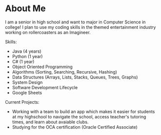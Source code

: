 # About Me

I am a senior in high school and want to major in Computer Science in college! I plan to use my coding skills in the themed entertainment industry working on rollercoasters as an Imagineer.

Skills:
- Java (4 years)
- Python (1 year)
- C# (1 year)
- Object Oriented Programming
- Algorithms (Sorting, Searching, Recursive, Hashing)
- Data Structures (Arrays, Lists, Stacks, Queues, Trees, Graphs)
- System Design
- Software Development Lifecycle
- Google Sheets

Current Projects:
- Working with a team to build an app which makes it easier for students at my highschool to navigate the school, access teacher's tutoring times, and learn about avaiable clubs.
- Studying for the OCA certification (Oracle Certified Associate)
